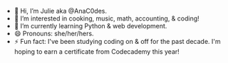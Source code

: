 - 👋 Hi, I’m Julie aka @AnaC0des. 
- 👀 I’m interested in cooking, music, math, accounting, & coding!
- 🌱 I’m currently learning Python & web development.
- 😄 Pronouns: she/her/hers.
- ⚡ Fun fact: I've been studying coding on & off for the past decade. I'm hoping to earn a certificate from Codecademy this year!

<!---
AnaC0des/AnaC0des is a ✨ special ✨ repository because its `README.md` (this file) appears on your GitHub profile.
You can click the Preview link to take a look at your changes.
--->

